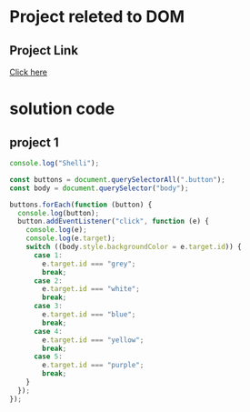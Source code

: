 # Project releted to DOM

## Project Link

[Click here](https://stackblitz.com/edit/dom-project-chaiaurcode?file=index.html)

# solution code

## project 1

```javascript
console.log("Shelli");

const buttons = document.querySelectorAll(".button");
const body = document.querySelector("body");

buttons.forEach(function (button) {
  console.log(button);
  button.addEventListener("click", function (e) {
    console.log(e);
    console.log(e.target);
    switch ((body.style.backgroundColor = e.target.id)) {
      case 1:
        e.target.id === "grey";
        break;
      case 2:
        e.target.id === "white";
        break;
      case 3:
        e.target.id === "blue";
        break;
      case 4:
        e.target.id === "yellow";
        break;
      case 5:
        e.target.id === "purple";
        break;
    }
  });
});
```
